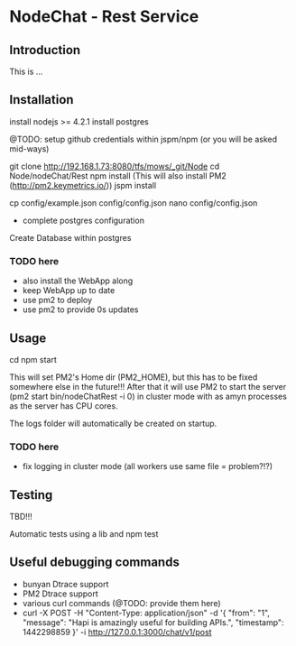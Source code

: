 # NodeChat - Rest Service

## Introduction
This is ...

## Installation
install nodejs >= 4.2.1
install postgres

@TODO: setup github credentials within jspm/npm (or you will be asked mid-ways)

git clone http://192.168.1.73:8080/tfs/mows/_git/Node
cd Node/nodeChat/Rest
npm install (This will also install PM2 (http://pm2.keymetrics.io/))
jspm install

cp config/example.json config/config.json
nano config/config.json
- complete postgres configuration

Create Database within postgres


### TODO here
- also install the WebApp along
- keep WebApp up to date
- use pm2 to deploy
- use pm2 to provide 0s updates

## Usage
cd <nodeChatRestDir>
npm start

This will set PM2's Home dir (PM2_HOME), but this has to be fixed somewhere else in the future!!!
After that it will use PM2 to start the server (pm2 start bin/nodeChatRest -i 0) in cluster mode with as amyn processes as the server has CPU cores.

The logs folder will automatically be created on startup.

### TODO here
- fix logging in cluster mode (all workers use same file = problem?!?)

## Testing
TBD!!!

Automatic tests using a lib and npm test

## Useful debugging commands
- bunyan Dtrace support
- PM2 Dtrace support
- various curl commands (@TODO: provide them here)
- curl -X POST -H "Content-Type: application/json" -d '{ "from": "1", "message": "Hapi is amazingly useful for building APIs.", "timestamp": 1442298859 }' -i http://127.0.0.1:3000/chat/v1/post
